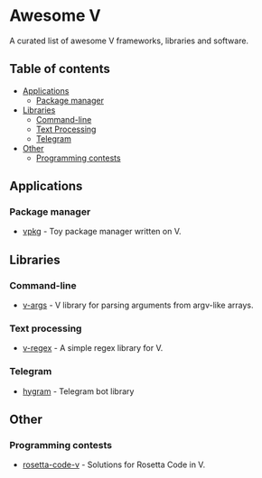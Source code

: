 # Awesome V
A curated list of awesome V frameworks, libraries and software.

## Table of contents
* [Applications](#applications)
  * [Package manager](#package-manager)
* [Libraries](#libraries)
  * [Command-line](#command-line)
  * [Text Processing](#text-processing)
  * [Telegram](#telegram)
* [Other](#other)
  * [Programming contests](#programming-contests)

## Applications

### Package manager
* [vpkg](https://github.com/nedpals/vpkg) - Toy package manager written on V.

## Libraries

### Command-line
* [v-args](https://github.com/nedpals/v-args) - V library for parsing arguments from argv-like arrays.

### Text processing
* [v-regex](https://github.com/ShellBear/v-regex) - A simple regex library for V.

### Telegram
* [hygram](https://github.com/vpervenditti/hygram) - Telegram bot library

## Other

### Programming contests
* [rosetta-code-v](https://github.com/ShellBear/v-regex) - Solutions for Rosetta Code in V.
